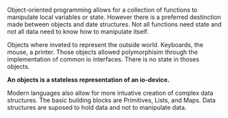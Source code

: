 Object-oriented programming allows for a collection of functions to manipulate local variables or state.
However there is a preferred destinction made between objects and date structures.
Not all functions need state and not all data need to know how to manipulate itself.

Objects where inveted to represent the outside world. Keyboards, the mouse, a printer. Those objects allowed polymorphisim through the implementation of common io interfaces.
There is no state in thoses objects.

**An objects is a stateless representation of an io-device.**

Modern languages also allow for more intuative creation of complex data structures.
The basic building blocks are Primitives, Lists, and Maps.
Data structures are suposed to hold data and not to manipulate data.

